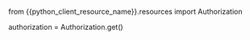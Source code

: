 from {{python_client_resource_name}}.resources import Authorization

authorization = Authorization.get()
